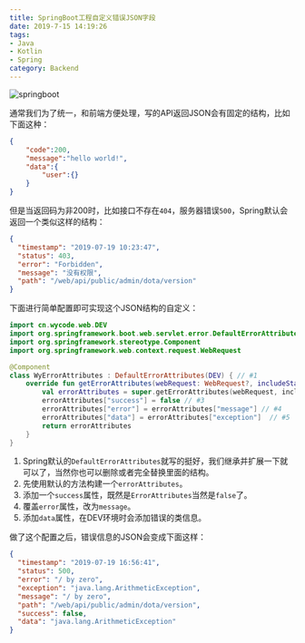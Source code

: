 ```yaml
---
title: SpringBoot工程自定义错误JSON字段
date: 2019-7-15 14:19:26
tags:
- Java
- Kotlin
- Spring
category: Backend
---
```


![springboot](/images/20180623_springboot.jpg)

通常我们为了统一，和前端方便处理，写的API返回JSON会有固定的结构，比如下面这种：
```json
{
    "code":200,
    "message":"hello world!",
    "data":{
        "user":{}
    }
}
```
但是当返回码为非200时，比如接口不存在`404`，服务器错误`500`，Spring默认会返回一个类似这样的结构：

```json
{
  "timestamp": "2019-07-19 10:23:47",
  "status": 403,
  "error": "Forbidden",
  "message": "没有权限",
  "path": "/web/api/public/admin/dota/version"
}
```

下面进行简单配置即可实现这个JSON结构的自定义：
<!--more-->

```kotlin
import cn.wycode.web.DEV
import org.springframework.boot.web.servlet.error.DefaultErrorAttributes
import org.springframework.stereotype.Component
import org.springframework.web.context.request.WebRequest

@Component
class WyErrorAttributes : DefaultErrorAttributes(DEV) { // #1
    override fun getErrorAttributes(webRequest: WebRequest?, includeStackTrace: Boolean): MutableMap<String, Any> {
        val errorAttributes = super.getErrorAttributes(webRequest, includeStackTrace) // #2
        errorAttributes["success"] = false // #3
        errorAttributes["error"] = errorAttributes["message"] // #4
        errorAttributes["data"] = errorAttributes["exception"]  // #5
        return errorAttributes
    }
}
```

1. Spring默认的`DefaultErrorAttributes`就写的挺好，我们继承并扩展一下就可以了，当然你也可以删除或者完全替换里面的结构。
2. 先使用默认的方法构建一个`errorAttributes`。
3. 添加一个`success`属性，既然是`ErrorAttributes`当然是`false`了。
4. 覆盖`error`属性，改为`message`。
5. 添加`data`属性，在DEV环境时会添加错误的类信息。

做了这个配置之后，错误信息的JSON会变成下面这样：

```json
{
  "timestamp": "2019-07-19 16:56:41",
  "status": 500,
  "error": "/ by zero",
  "exception": "java.lang.ArithmeticException",
  "message": "/ by zero",
  "path": "/web/api/public/admin/dota/version",
  "success": false,
  "data": "java.lang.ArithmeticException"
}
```